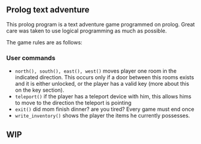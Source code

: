 ## Prolog text adventure

This prolog program is a text adventure game programmed on prolog. Great care was taken to use logical programming as
much as possible.

The game rules are as follows:

### User commands

- `north(), south(), east(), west()` moves player one room in the indicated direction. This occurs only if a door
  between this rooms exists and it is either unlocked, or the player has a valid key (more about this on the key
  section).
- `teleport()` if the player has a teleport device with him, this allows hims to move to the direction the teleport is
  pointing
- `exit()` did mom finish dinner? are you tired? Every game must end once
- `write_inventory()` shows the player the items he currently possesses. 

## WIP